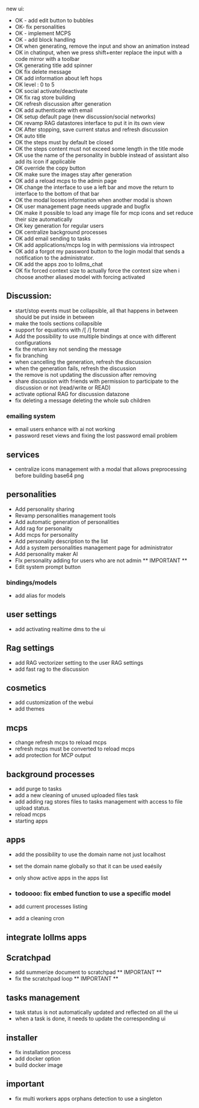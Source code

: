 new ui:

- OK - add edit button to bubbles
- OK- fix personalities
- OK - implement MCPS
- OK - add <think> block handling
- OK when generating, remove the input and show an animation instead
- OK in chatinput, when we press shift+enter replace the input with a code mirror with a toolbar
- OK generating title add spinner 
- OK fix delete message
- OK add information about left hops
- OK level : 0 to 5
- OK social activate/deactivate
- OK fix rag store building
- OK refresh discussion after generation
- OK add authenticate with email
- OK setup default page (new discussion/social networks)
- OK revamp RAG datastores interface to put it in its own view
- OK After stopping, save current status and refresh discussion
- OK auto title
- OK the steps must by default be closed
- OK the steps content must not exceed some length in the title mode
- OK use the name of the personality in bubble instead of assistant also add its icon if applicable
- OK override the copy button
- OK make sure the images stay after generation
- OK add a reload mcps to the admin page
- OK change the interface to use a left bar and move the return to interface to the bottom of that bar
- OK the modal looses information when another modal is shown
- OK user management page needs upgrade and bugfix
- OK make it possible to load any image file for mcp icons and set reduce their size automatically
- OK key generation for regular users
- OK centralize background processes
- OK add email sending to tasks
- OK add applications/mcps log in with permissions via introspect
- OK add a forgot my password button to the login modal that sends a notification to the administrator.
- OK add the apps zoo to lollms_chat
- OK fix forced context size to actually force the context size when i choose another aliased model with forcing activated


## Discussion:
- start/stop events must be collapsible, all that happens in between should be put inside in between
- make the tools sections collapsible
- support for equations with /[ /] format
- Add the possibility to use multiple bindings at once with different configurations
- fix the return key not sending the message
- fix branching
- when cancelling the generation, refresh the discussion
- when the generation fails, refresh the discussion
- the remove is not updating the discussion after removing
- share discussion with friends with permission to participate to the discussion or not (read/write or READ)
- activate optional RAG for discussion datazone
- fix deleting a message deleting the whole sub children

### emailing system
- email users enhance with ai not working
- password reset views and fixing the lost password email problem


## services
- centralize icons management with a modal that allows preprocessing before building base64 png

  
## personalities
- Add personality sharing
- Revamp personalities management tools
- Add automatic generation of personalities
- Add rag for personality
- Add mcps for personality
- Add personality description to the list
- Add a system personalities management page for administrator
- Add personality maker AI
- FIx personality adding for users who are not admin ** IMPORTANT **
- Edit system prompt button
  
### bindings/models
- add alias for models


## user settings
- add activating realtime dms to the ui
  
## Rag settings 
- add RAG vectorizer setting to the user RAG settings
- add fast rag to the discussion

## cosmetics
- add customization of the webui
- add themes


## mcps
- change refresh mcps to reload mcps
- refresh mcps must be converted to reload mcps
- add protection for MCP output

## background processes
- add purge to tasks
- add a new cleaning of unused uploaded files task
- add adding rag stores files to tasks management with access to file upload status.
- reload mcps
- starting apps

## apps
- add the possibility to use the domain name not just localhost
- set the domain name globally so that it can be used eaésily
- only show active apps in the apps list

- ### todoooo: fix embed function to use a specific model
- add current processes listing
- add a cleaning cron

## integrate lollms apps

## Scratchpad
- add summerize document to scratchpad ** IMPORTANT **
- fix the scratchpad loop ** IMPORTANT **

## tasks management
- task status is not automatically updated and reflected on all the ui
- when a task is done, it needs to update the corresponding ui


## installer
- fix installation process
- add docker option
- build docker image

## important
- fix multi workers apps orphans detection to use a singleton